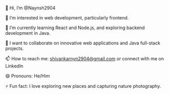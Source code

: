 👋 Hi, I’m @Naynsh2904

👀 I’m interested in web development, particularly frontend.

🌱 I’m currently learning React and Node.js, and exploring backend development in Java.

💞️ I want to collaborate on innovative web applications and Java full-stack projects.

📫 How to reach me: shivankarnyn2904@gmail.com or connect with me on LinkedIn

😄 Pronouns: He/Him

⚡ Fun fact: I love exploring new places and capturing nature photography.
